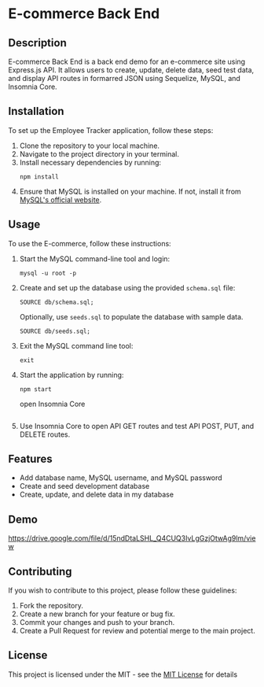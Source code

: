 # E-commerce Back End 

## Description
E-commerce Back End is a back end demo for an e-commerce site using Express.js API. It allows users to create, update, delete data, seed test data, and display API routes in formarred JSON using Sequelize, MySQL, and Insomnia Core.

## Installation

To set up the Employee Tracker application, follow these steps:

1. Clone the repository to your local machine.
2. Navigate to the project directory in your terminal.
3. Install necessary dependencies by running:
   ```
   npm install
   ```
4. Ensure that MySQL is installed on your machine. If not, install it from [MySQL's official website](https://www.mysql.com/).

## Usage

To use the E-commerce, follow these instructions:

1. Start the MySQL command-line tool and login:
   ```
   mysql -u root -p
   ```
2. Create and set up the database using the provided `schema.sql` file:
   ```
   SOURCE db/schema.sql;
   ```
   Optionally, use `seeds.sql` to populate the database with sample data.
      ```
   SOURCE db/seeds.sql;
   ```

3. Exit the MySQL command line tool:
   ```
   exit
   ```
4. Start the application by running:
   ```
   npm start
   ```
   open Insomnia Core
   ```
5. Use Insomnia Core to open API GET routes and test API POST, PUT, and DELETE routes.

## Features
- Add database name, MySQL username, and MySQL password
- Create and seed development database
- Create, update, and delete data in my database

## Demo
https://drive.google.com/file/d/15ndDtaLSHL_Q4CUQ3IvLgGzjOtwAg9lm/view

## Contributing

If you wish to contribute to this project, please follow these guidelines:

1. Fork the repository.
2. Create a new branch for your feature or bug fix.
3. Commit your changes and push to your branch.
4. Create a Pull Request for review and potential merge to the main project.

## License

This project is licensed under the MIT - see the [MIT License](https://opensource.org/licenses/MIT) for details
